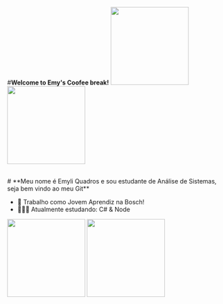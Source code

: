 #**Welcome to Emy's Coofee break!**
<img height = "180em" src = "https://i.pinimg.com/564x/d2/a4/07/d2a40741e76e2a9ef908e7216b94eba1.jpg">
<img height = "180em" src = "[https://i.pinimg.com/564x/d2/a4/07/d2a40741e76e2a9ef908e7216b94eba1.jpg](https://i.pinimg.com/564x/df/e6/80/dfe6802744e068b616215c860b879be6.jpg">

<br/>
# **Meu nome é Emyli Quadros e sou estudante de Análise de Sistemas, seja bem vindo ao meu Git**

- 🍂 Trabalho como Jovem Aprendiz na Bosch! 
- 👩🏽‍💻 Atualmente estudando: C# & Node

<div>
  <img height="180em" src="https://github-readme-stats.vercel.app/api?username=emileeem&show_icons=true&theme=dracula&include_all_commits=true&count_private=true"/>
  <img height="180em" src="https://github-readme-stats.vercel.app/api/top-langs/?username=emileeem&layout=compact&langs_count=16&theme=dracula"/>
</div>

